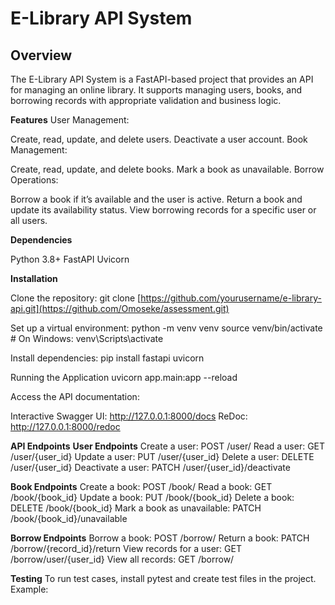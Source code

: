 # **E-Library API System**

## **Overview**
The E-Library API System is a FastAPI-based project that provides an API for managing an online library. It supports managing users, books, and borrowing records with appropriate validation and business logic.

**Features**
User Management:

Create, read, update, and delete users.
Deactivate a user account.
Book Management:

Create, read, update, and delete books.
Mark a book as unavailable.
Borrow Operations:

Borrow a book if it’s available and the user is active.
Return a book and update its availability status.
View borrowing records for a specific user or all users.

**Dependencies**

Python 3.8+
FastAPI
Uvicorn

**Installation**

Clone the repository:
git clone [https://github.com/yourusername/e-library-api.git](https://github.com/Omoseke/assessment.git)

Set up a virtual environment:
python -m venv venv
source venv/bin/activate  # On Windows: venv\Scripts\activate

Install dependencies:
pip install fastapi uvicorn

Running the Application
uvicorn app.main:app --reload

Access the API documentation:

Interactive Swagger UI: http://127.0.0.1:8000/docs
ReDoc: http://127.0.0.1:8000/redoc

**API Endpoints**
**User Endpoints**
Create a user: POST /user/
Read a user: GET /user/{user_id}
Update a user: PUT /user/{user_id}
Delete a user: DELETE /user/{user_id}
Deactivate a user: PATCH /user/{user_id}/deactivate

**Book Endpoints**
Create a book: POST /book/
Read a book: GET /book/{book_id}
Update a book: PUT /book/{book_id}
Delete a book: DELETE /book/{book_id}
Mark a book as unavailable: PATCH /book/{book_id}/unavailable

**Borrow Endpoints**
Borrow a book: POST /borrow/
Return a book: PATCH /borrow/{record_id}/return
View records for a user: GET /borrow/user/{user_id}
View all records: GET /borrow/

**Testing**
To run test cases, install pytest and create test files in the project. Example:

